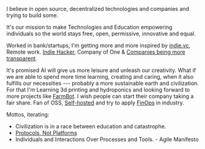 
I believe in open source, decentralized technologies and companies and trying to build some.

It\'s our mission to make Technologies and Education empowering individuals so the world stays free, open, permissive, innovative and equal.

Worked in bank/startups, I'm getting more and more inspired by [indie.vc](http://indie.vc/), Remote work. [Indie Hacker](https://www.indiehackers.com/), Company of One & [Companies being more transparent](https://www.slideshare.net/Bufferapp/buffer-culture-04).

It\'s promised AI will give us more leisure and unleash our creativity. What if we are able to spend more time learning, creating and caring, when it also fulfills our necessities --- probably a more sustainable earth and civilization. For that I'm Learning 3d printing and hydroponics and looking forward to more projects like [FarmBot](https://farm.bot/). I wish people can start their company taking a fair share. Fan of OSS, [Self-hosted](https://www.reddit.com/r/selfhosted/) and try to apply [FinOps](https://www.finops.org/) in industry.


Mottos, iterating:
- Civilization is in a race between education and catastrophe.
- [Protocols, Not Platforms](https://knightcolumbia.org/content/protocols-not-platforms-a-technological-approach-to-free-speech)
- Individuals and Interactions Over Processes and Tools. - Agile Manifesto
